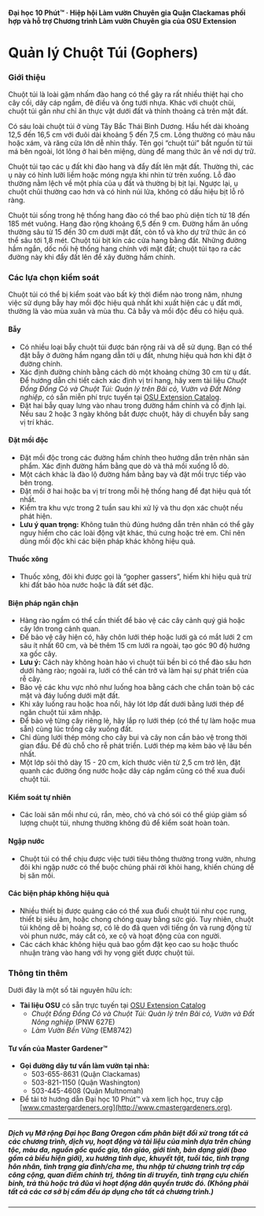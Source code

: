 #### Đại học 10 Phút™ · Hiệp hội Làm vườn Chuyên gia Quận Clackamas phối hợp và hỗ trợ Chương trình Làm vườn Chuyên gia của OSU Extension

# Quản lý Chuột Túi (Gophers)

### Giới thiệu

Chuột túi là loài gặm nhấm đào hang có thể gây ra rất nhiều thiệt hại cho cây cối, dây cáp ngầm, đê điều và ống tưới nhựa. Khác với chuột chũi, chuột túi gần như chỉ ăn thực vật dưới đất và thỉnh thoảng cả trên mặt đất.

Có sáu loài chuột túi ở vùng Tây Bắc Thái Bình Dương. Hầu hết dài khoảng 12,5 đến 16,5 cm với đuôi dài khoảng 5 đến 7,5 cm. Lông thường có màu nâu hoặc xám, và răng cửa lớn dễ nhìn thấy. Tên gọi “chuột túi” bắt nguồn từ túi má bên ngoài, lót lông ở hai bên miệng, dùng để mang thức ăn về nơi dự trữ.

Chuột túi tạo các ụ đất khi đào hang và đẩy đất lên mặt đất. Thường thì, các ụ này có hình lưỡi liềm hoặc móng ngựa khi nhìn từ trên xuống. Lỗ đào thường nằm lệch về một phía của ụ đất và thường bị bịt lại. Ngược lại, ụ chuột chũi thường cao hơn và có hình núi lửa, không có dấu hiệu bịt lỗ rõ ràng.

Chuột túi sống trong hệ thống hang đào có thể bao phủ diện tích từ 18 đến 185 mét vuông. Hang đào rộng khoảng 6,5 đến 9 cm. Đường hầm ăn uống thường sâu từ 15 đến 30 cm dưới mặt đất, còn tổ và kho dự trữ thức ăn có thể sâu tới 1,8 mét. Chuột túi bịt kín các cửa hang bằng đất. Những đường hầm ngắn, dốc nối hệ thống hang chính với mặt đất; chuột túi tạo ra các đường này khi đẩy đất lên để xây đường hầm chính.

### Các lựa chọn kiểm soát

Chuột túi có thể bị kiểm soát vào bất kỳ thời điểm nào trong năm, nhưng việc sử dụng bẫy hay mồi độc hiệu quả nhất khi xuất hiện các ụ đất mới, thường là vào mùa xuân và mùa thu. Cả bẫy và mồi độc đều có hiệu quả.

#### Bẫy

- Có nhiều loại bẫy chuột túi được bán rộng rãi và dễ sử dụng. Bạn có thể đặt bẫy ở đường hầm ngang dẫn tới ụ đất, nhưng hiệu quả hơn khi đặt ở đường chính.
- Xác định đường chính bằng cách dò một khoảng chừng 30 cm từ ụ đất. Để hướng dẫn chi tiết cách xác định vị trí hang, hãy xem tài liệu *Chuột Đồng Đồng Cỏ và Chuột Túi: Quản lý trên Bãi cỏ, Vườn và Đất Nông nghiệp*, có sẵn miễn phí trực tuyến tại [OSU Extension Catalog](http://extension.oregonstate.edu/catalog).
- Đặt hai bẫy quay lưng vào nhau trong đường hầm chính và cố định lại. Nếu sau 2 hoặc 3 ngày không bắt được chuột, hãy di chuyển bẫy sang vị trí khác.

#### Đặt mồi độc

- Đặt mồi độc trong các đường hầm chính theo hướng dẫn trên nhãn sản phẩm. Xác định đường hầm bằng que dò và thả mồi xuống lỗ dò.
- Một cách khác là đào lộ đường hầm bằng bay và đặt mồi trực tiếp vào bên trong.
- Đặt mồi ở hai hoặc ba vị trí trong mỗi hệ thống hang để đạt hiệu quả tốt nhất.
- Kiểm tra khu vực trong 2 tuần sau khi xử lý và thu dọn xác chuột nếu phát hiện.
- **Lưu ý quan trọng:** Không tuân thủ đúng hướng dẫn trên nhãn có thể gây nguy hiểm cho các loài động vật khác, thú cưng hoặc trẻ em. Chỉ nên dùng mồi độc khi các biện pháp khác không hiệu quả.

#### Thuốc xông

- Thuốc xông, đôi khi được gọi là “gopher gassers”, hiếm khi hiệu quả trừ khi đất bão hòa nước hoặc là đất sét đặc.

#### Biện pháp ngăn chặn

- Hàng rào ngầm có thể cần thiết để bảo vệ các cây cảnh quý giá hoặc cây lớn trong cảnh quan.
- Để bảo vệ cây hiện có, hãy chôn lưới thép hoặc lưới gà có mắt lưới 2 cm sâu ít nhất 60 cm, và bẻ thêm 15 cm lưới ra ngoài, tạo góc 90 độ hướng xa gốc cây.
- **Lưu ý:** Cách này không hoàn hảo vì chuột túi bền bỉ có thể đào sâu hơn dưới hàng rào; ngoài ra, lưới có thể cản trở và làm hại sự phát triển của rễ cây.
- Bảo vệ các khu vực nhỏ như luống hoa bằng cách che chắn toàn bộ các mặt và đáy luống dưới mặt đất.
- Khi xây luống rau hoặc hoa nổi, hãy lót lớp đất dưới bằng lưới thép để ngăn chuột túi xâm nhập.
- Để bảo vệ từng cây riêng lẻ, hãy lắp rọ lưới thép (có thể tự làm hoặc mua sẵn) cùng lúc trồng cây xuống đất.
- Chỉ dùng lưới thép mỏng cho cây bụi và cây non cần bảo vệ trong thời gian đầu. Để đủ chỗ cho rễ phát triển. Lưới thép mạ kẽm bảo vệ lâu bền nhất.
- Một lớp sỏi thô dày 15 - 20 cm, kích thước viên từ 2,5 cm trở lên, đặt quanh các đường ống nước hoặc dây cáp ngầm cũng có thể xua đuổi chuột túi.

#### Kiểm soát tự nhiên

- Các loài săn mồi như cú, rắn, mèo, chó và chó sói có thể giúp giảm số lượng chuột túi, nhưng thường không đủ để kiểm soát hoàn toàn.

#### Ngập nước

- Chuột túi có thể chịu được việc tưới tiêu thông thường trong vườn, nhưng đôi khi ngập nước có thể buộc chúng phải rời khỏi hang, khiến chúng dễ bị săn mồi.

#### Các biện pháp không hiệu quả

- Nhiều thiết bị được quảng cáo có thể xua đuổi chuột túi như cọc rung, thiết bị siêu âm, hoặc chong chóng quay bằng sức gió. Tuy nhiên, chuột túi không dễ bị hoảng sợ, có lẽ do đã quen với tiếng ồn và rung động từ vòi phun nước, máy cắt cỏ, xe cộ và hoạt động của con người.
- Các cách khác không hiệu quả bao gồm đặt kẹo cao su hoặc thuốc nhuận tràng vào hang với hy vọng giết được chuột túi.

### Thông tin thêm

Dưới đây là một số tài nguyên hữu ích:

- **Tài liệu OSU** có sẵn trực tuyến tại [OSU Extension Catalog](https://catalog.extension.oregonstate.edu/)
  - *Chuột Đồng Đồng Cỏ và Chuột Túi: Quản lý trên Bãi cỏ, Vườn và Đất Nông nghiệp* (PNW 627E)
  - *Làm Vườn Bền Vững* (EM8742)

#### Tư vấn của Master Gardener™

- **Gọi đường dây tư vấn làm vườn tại nhà:**
  - 503-655-8631 (Quận Clackamas)
  - 503-821-1150 (Quận Washington)
  - 503-445-4608 (Quận Multnomah)
- Để tải tờ hướng dẫn Đại học 10 Phút™ và xem lịch học, truy cập [www.cmastergardeners.org](http://www.cmastergardeners.org).

---

##### Dịch vụ Mở rộng Đại học Bang Oregon cấm phân biệt đối xử trong tất cả các chương trình, dịch vụ, hoạt động và tài liệu của mình dựa trên chủng tộc, màu da, nguồn gốc quốc gia, tôn giáo, giới tính, bản dạng giới (bao gồm cả biểu hiện giới), xu hướng tình dục, khuyết tật, tuổi tác, tình trạng hôn nhân, tình trạng gia đình/cha mẹ, thu nhập từ chương trình trợ cấp công cộng, quan điểm chính trị, thông tin di truyền, tình trạng cựu chiến binh, trả thù hoặc trả đũa vì hoạt động dân quyền trước đó. (Không phải tất cả các cơ sở bị cấm đều áp dụng cho tất cả chương trình.)
---